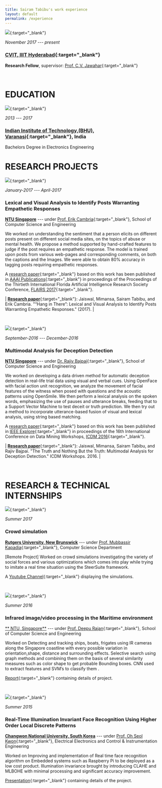 ```yaml
---
title: Sairam Tabibu's work experience
layout: default
permalink: /experience
---
```


[<img class="experience-picture" src="{{site.url}}{{site.baseurl}}/images/experience/iiit.png">](https://iiit.ac.in/){:target="_blank"}

_November 2017 --- present_

### [CVIT, IIIT Hyderabad](http://cvit.iiit.ac.in/){:target="_blank"}

**Research Fellow**, supervisor: [Prof. C.V. Jawahar](https://faculty.iiit.ac.in/~jawahar/){:target="_blank"}

<br />


# EDUCATION

[<img class="experience-picture" src="{{site.url}}{{site.baseurl}}/images/experience/iitbhu.png">](http://www.iitbhu.ac.in/){:target="_blank"}

_2013 --- 2017_

### [Indian Institute of Technology,(BHU), Varanasi](http://www.iitbhu.ac.in/){:target="_blank"}, India

Bachelors Degree in Electronics Engineering
<br />


# RESEARCH PROJECTS

[<img class="experience-picture" src="{{site.url}}{{site.baseurl}}/images/experience/ntu.png">](http://www.ntu.edu.sg/Pages/home.aspx){:target="_blank"}

_January-2017 --- April-2017_

### Lexical and Visual Analysis to Identify Posts Warranting Empathetic Responses

[**NTU Singapore**](http://www.ntu.edu.sg/Pages/home.aspx) --- under [Prof. Erik Cambria](http://sentic.net/erikcambria/){:target="_blank"}, School of Computer Science and Engineering

We worked on understanding the sentiment that a person elicits on different posts present on different social
media sites, on the topics of abuse or mental health. We propose a method supported by hand-crafted features
to judge if the post requires an empathetic response.
The model is trained upon posts from various web-pages
and corresponding comments, on both the captions and the
Images. We were able to obtain 80% accuracy in tagging
posts requiring empathetic responses.

A [research paper]({{site.url}}{{site.baseurl}}/docs/publications/FLAIRS.pdf){:target="_blank"} based on this work has been published in [AAAI Publications](https://aaai.org/ocs/index.php/FLAIRS/FLAIRS17/paper/view/15505){:target="_blank"} in proceedings of the Proceedings of the Thirtieth International Florida Artificial Intelligence Research Society Conference, [FLAIRS 2017](https://aaai.org/ocs/index.php/FLAIRS/FLAIRS17/paper/view/15505){:target="_blank"}. 

| [**Research paper**]({{site.url}}{{site.baseurl}}/docs/publications/FLAIRS.pdf){:target="_blank"}: Jaiswal, Mimansa, Sairam Tabibu, and Erik Cambria. "“Hang in There”: Lexical and Visual Analysis to Identify Posts Warranting Empathetic Responses." (2017). |


<br />

[<img class="experience-picture" src="{{site.url}}{{site.baseurl}}/images/experience/ntu.png">](http://www.ntu.edu.sg/Pages/home.aspx){:target="_blank"}

_September-2016 --- December-2016_

### Multimodal Analysis for Deception Detection

[**NTU Singapore**](http://www.ntu.edu.sg/Pages/home.aspx) --- under [Dr. Rajiv Bajpai](https://scholar.google.com.sg/citations?user=hHZR1xkAAAAJ&hl=en){:target="_blank"}, School of Computer Science and Engineering

We worked on developing a data driven method for automatic
deception detection in real-life trial data using visual and verbal cues. Using OpenFace with facial action unit recognition, we analyze the movement of facial features of the witness when posed with questions and the acoustic patterns using OpenSmile. We then perform a lexical analysis on the spoken words, emphasizing the use of pauses and utterance breaks, feeding that to a Support Vector Machine to test deceit or truth prediction. We then try out a method to incorporate utterance-based fusion of visual and lexical analysis, using string based matching.

A [research paper]({{site.url}}{{site.baseurl}}/docs/publications/ICDMW.pdf){:target="_blank"} based on this work has been published in [IEEE Explore](https://ieeexplore.ieee.org/stamp/stamp.jsp?tp=&arnumber=7836768){:target="_blank"} in proceedings of the 16th International Conference on Data Mining Workshops, [ICDM 2016](https://aaai.org/ocs/index.php/FLAIRS/FLAIRS17/paper/view/15505){:target="_blank"}. 

| [**Research paper**]({{site.url}}{{site.baseurl}}/docs/publications/ICDMW.pdf){:target="_blank"}: Jaiswal, Mimansa, Sairam Tabibu, and Rajiv Bajpai. "The Truth and Nothing But the Truth: Multimodal Analysis for Deception Detection." ICDM Workshops. 2016. |

<br />

# RESEARCH & TECHNICAL INTERNSHIPS

[<img class="experience-picture" src="{{site.url}}{{site.baseurl}}/images/experience/rutgers.png">](https://www.rutgers.edu/){:target="_blank"}

_Summer 2017_

### Crowd simulation

[**Rutgers University, New Brunswick**](https://www.rutgers.edu/) --- under [Prof. Mubbassir Kapadia](https://www.cs.rutgers.edu/~mk1353/){:target="_blank"},  Computer Science Department 

[Remote Project] Worked on crowd simulations investigating the variety of social forces and various optimizations which comes into play while trying to imitate a real time situation using the SteerSuite framework.

A [Youtube Channel](https://www.youtube.com/channel/UCYEGmH0plrYfEzMd-i3B9HA/videos?sort=dd&view=0&shelf_id=0&view_as=subscriber){:target="_blank"} displaying the simulations.


<br />

[<img class="experience-picture" src="{{site.url}}{{site.baseurl}}/images/experience/ntu.png">](http://www.iitkgp.ac.in/){:target="_blank"}

_Summer 2016_

### Infrared image/video processing in the Maritime environment

[** NTU, Singapore**](http://www.ntu.edu.sg/Pages/home.aspx) --- under [Prof. Deepu Rajan](http://www3.ntu.edu.sg/home/ASDRajan/){:target="_blank"}, School of Computer Science and Engineering

Worked on Detecting and tracking ships, boats, frigates using IR cameras along the Singapore coastline with every possible variation in orientation,shape, distance and surrounding effects. Selective search using graph methods and combining them on the basis of several similarity measures such as color shape to get probable Bounding boxes. CNN used to extract features and SVM’s to classify them .

[Report](https://docs.google.com/document/d/1RP5xyj35-vTjzmrRlPIW7YQw-oVJxNPoLKdmF5bCq0Y/edit?usp=sharing){:target="_blank"} containing details of project.

<br />

[<img class="experience-picture" src="{{site.url}}{{site.baseurl}}/images/experience/cwnu.jpg">](http://eng.changwon.ac.kr/eng/main/index.php){:target="_blank"}


_Summer 2015_

### Real-Time Illumination Invariant Face Recognition Using Higher Order Local Discrete Patterns

[**Changwon National University, South Korea**](http://eng.changwon.ac.kr/eng/main/index.php) --- under [Prof. Oh Seol Kwon](http://islab.changwon.ac.kr/){:target="_blank"}, Electrical Electronics and Control & Instrumentation Engineering

Worked on Improving and implementation of Real time face recognition algorithm on Embedded systems such as Raspberry Pi to be deployed as a low cost product. Illumination invariance brought by introducing CLAHE and MLBOHE with minimal processing and significant accuracy improvement.

[Presentation](https://docs.google.com/presentation/d/1-ll6d8Roit3vQHDcFgP7_X8bDOrhgfRjVkXC8x-vOrY/edit?usp=sharing){:target="_blank"} containing details of the project.


